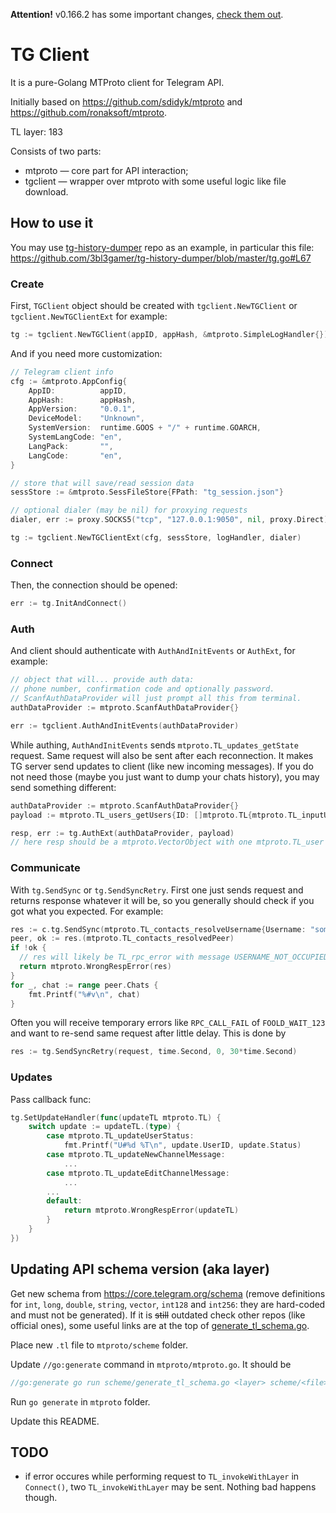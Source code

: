 **Attention!** v0.166.2 has some important changes, [check them out](https://github.com/3bl3gamer/tgclient/releases/tag/v0.166.2).

# TG Client

It is a pure-Golang MTProto client for Telegram API.

Initially based on https://github.com/sdidyk/mtproto and https://github.com/ronaksoft/mtproto.

TL layer: 183

Consists of two parts:
  * mtproto — core part for API interaction;
  * tgclient — wrapper over mtproto with some useful logic like file download.


## How to use it

You may use [tg-history-dumper](https://github.com/3bl3gamer/tg-history-dumper) repo as an example, in particular this file: https://github.com/3bl3gamer/tg-history-dumper/blob/master/tg.go#L67

### Create

First, `TGClient` object should be created with `tgclient.NewTGClient` or `tgclient.NewTGClientExt` for example:

```go
tg := tgclient.NewTGClient(appID, appHash, &mtproto.SimpleLogHandler{})
```
And if you need more customization:

```go
// Telegram client info
cfg := &mtproto.AppConfig{
    AppID:          appID,
    AppHash:        appHash,
    AppVersion:     "0.0.1",
    DeviceModel:    "Unknown",
    SystemVersion:  runtime.GOOS + "/" + runtime.GOARCH,
    SystemLangCode: "en",
    LangPack:       "",
    LangCode:       "en",
}

// store that will save/read session data
sessStore := &mtproto.SessFileStore{FPath: "tg_session.json"}

// optional dialer (may be nil) for proxying requests
dialer, err := proxy.SOCKS5("tcp", "127.0.0.1:9050", nil, proxy.Direct)

tg := tgclient.NewTGClientExt(cfg, sessStore, logHandler, dialer)
```

### Connect

Then, the connection should be opened:

```go
err := tg.InitAndConnect()
```

### Auth

And client should authenticate with `AuthAndInitEvents` or `AuthExt`, for example:

```go
// object that will... provide auth data:
// phone number, confirmation code and optionally password.
// ScanfAuthDataProvider will just prompt all this from terminal.
authDataProvider := mtproto.ScanfAuthDataProvider{}

err := tgclient.AuthAndInitEvents(authDataProvider)
```

While authing, `AuthAndInitEvents` sends `mtproto.TL_updates_getState` request. Same request will also be sent after each reconnection. It makes TG server send updates to client (like new incoming messages). If you do not need those (maybe you just want to dump your chats history), you may send something different:

```go
authDataProvider := mtproto.ScanfAuthDataProvider{}
payload := mtproto.TL_users_getUsers{ID: []mtproto.TL{mtproto.TL_inputUserSelf{}}}

resp, err := tg.AuthExt(authDataProvider, payload)
// here resp should be a mtproto.VectorObject with one mtproto.TL_user item.
```

### Communicate

With `tg.SendSync` or `tg.SendSyncRetry`. First one just sends request and returns response whatever it will be, so you generally should check if you got what you expected. For example:

```go
res := c.tg.SendSync(mtproto.TL_contacts_resolveUsername{Username: "some chat name"})
peer, ok := res.(mtproto.TL_contacts_resolvedPeer)
if !ok {
  // res will likely be TL_rpc_error with message USERNAME_NOT_OCCUPIED or RPC_CALL_FAIL or other
  return mtproto.WrongRespError(res)
}
for _, chat := range peer.Chats {
    fmt.Printf("%#v\n", chat)
}
```

Often you will receive temporary errors like `RPC_CALL_FAIL` of `FOOLD_WAIT_123` and want to re-send same request after little delay. This is done by
```go
res := tg.SendSyncRetry(request, time.Second, 0, 30*time.Second)
```

### Updates

Pass callback func:

```go
tg.SetUpdateHandler(func(updateTL mtproto.TL) {
    switch update := updateTL.(type) {
        case mtproto.TL_updateUserStatus:
            fmt.Printf("U#%d %T\n", update.UserID, update.Status)
        case mtproto.TL_updateNewChannelMessage:
            ...
        case mtproto.TL_updateEditChannelMessage:
            ...
        ...
        default:
            return mtproto.WrongRespError(updateTL)
        }
    }
})
```


## Updating API schema version (aka layer)

Get new schema from https://core.telegram.org/schema (remove definitions for `int`, `long`, `double`, `string`, `vector`, `int128` and `int256`: they are hard-coded and must not be generated). If it is ~~still~~ outdated check other repos (like official ones), some useful links are at the top of [generate_tl_schema.go](https://github.com/3bl3gamer/tgclient/blob/master/mtproto/scheme/generate_tl_schema.go).

Place new `.tl` file to `mtproto/scheme` folder.

Update `//go:generate` command in `mtproto/mtproto.go`. It should be

```go
//go:generate go run scheme/generate_tl_schema.go <layer> scheme/<file>.tl tl_schema.go
```

Run `go generate` in `mtproto` folder.

Update this README.


## TODO
* if error occures while performing request to `TL_invokeWithLayer` in `Connect()`, two `TL_invokeWithLayer` may be sent. Nothing bad happens though.
